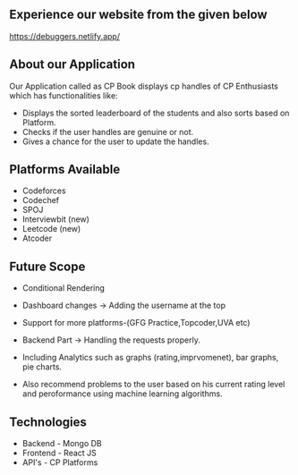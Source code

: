 ## Experience our website from the given below
https://debuggers.netlify.app/

## About our Application
Our Application called as CP Book displays cp handles of CP Enthusiasts which has functionalities like:
* Displays the sorted leaderboard of the students and also sorts based on Platform.
* Checks if the user handles are genuine or not.
* Gives a chance for the user to update the handles.


## Platforms Available 
* Codeforces
* Codechef
* SPOJ
* Interviewbit (new)
* Leetcode (new)
* Atcoder


## Future Scope
* Conditional Rendering 
* Dashboard changes
  -> Adding the username at the top

* Support for more platforms-(GFG Practice,Topcoder,UVA etc)

* Backend Part
  -> Handling the requests properly.

* Including Analytics such as graphs (rating,imprvomenet), bar graphs, pie charts.

* Also recommend problems to the user based on his current rating level and peroformance using machine learning algorithms.

## Technologies

* Backend - Mongo DB
* Frontend - React JS
* API's - CP Platforms
